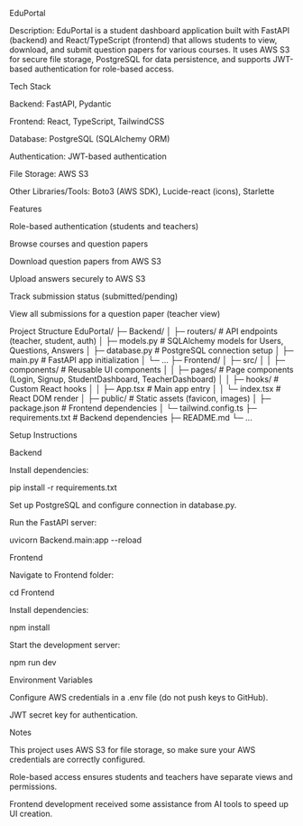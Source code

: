 EduPortal

Description:
EduPortal is a student dashboard application built with FastAPI (backend) and React/TypeScript (frontend) that allows students to view, download, and submit question papers for various courses. It uses AWS S3 for secure file storage, PostgreSQL for data persistence, and supports JWT-based authentication for role-based access.

Tech Stack

Backend: FastAPI, Pydantic

Frontend: React, TypeScript, TailwindCSS

Database: PostgreSQL (SQLAlchemy ORM)

Authentication: JWT-based authentication

File Storage: AWS S3

Other Libraries/Tools: Boto3 (AWS SDK), Lucide-react (icons), Starlette

Features

Role-based authentication (students and teachers)

Browse courses and question papers

Download question papers from AWS S3

Upload answers securely to AWS S3

Track submission status (submitted/pending)

View all submissions for a question paper (teacher view)

Project Structure
EduPortal/
├─ Backend/
│  ├─ routers/          # API endpoints (teacher, student, auth)
│  ├─ models.py         # SQLAlchemy models for Users, Questions, Answers
│  ├─ database.py       # PostgreSQL connection setup
│  ├─ main.py           # FastAPI app initialization
│  └─ ...
├─ Frontend/
│  ├─ src/
│  │  ├─ components/    # Reusable UI components
│  │  ├─ pages/         # Page components (Login, Signup, StudentDashboard, TeacherDashboard)
│  │  ├─ hooks/         # Custom React hooks
│  │  ├─ App.tsx        # Main app entry
│  │  └─ index.tsx      # React DOM render
│  ├─ public/           # Static assets (favicon, images)
│  ├─ package.json      # Frontend dependencies
│  └─ tailwind.config.ts
├─ requirements.txt     # Backend dependencies
├─ README.md
└─ ...

Setup Instructions

Backend

Install dependencies:

pip install -r requirements.txt


Set up PostgreSQL and configure connection in database.py.

Run the FastAPI server:

uvicorn Backend.main:app --reload


Frontend

Navigate to Frontend folder:

cd Frontend


Install dependencies:

npm install


Start the development server:

npm run dev


Environment Variables

Configure AWS credentials in a .env file (do not push keys to GitHub).

JWT secret key for authentication.

Notes

This project uses AWS S3 for file storage, so make sure your AWS credentials are correctly configured.

Role-based access ensures students and teachers have separate views and permissions.

Frontend development received some assistance from AI tools to speed up UI creation.
